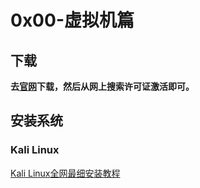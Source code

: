 # 0x00-虚拟机篇

## 下载

**去[官网](https://www.vmware.com/content/vmware/vmware-published-sites/us/products/workstation-player/workstation-player-evaluation.html.html.html.html)下载，然后从网上搜索许可证激活即可。**

## 安装系统

### Kali Linux

[Kali Linux全网最细安装教程](https://blog.csdn.net/qq_45972928/article/details/124357532)